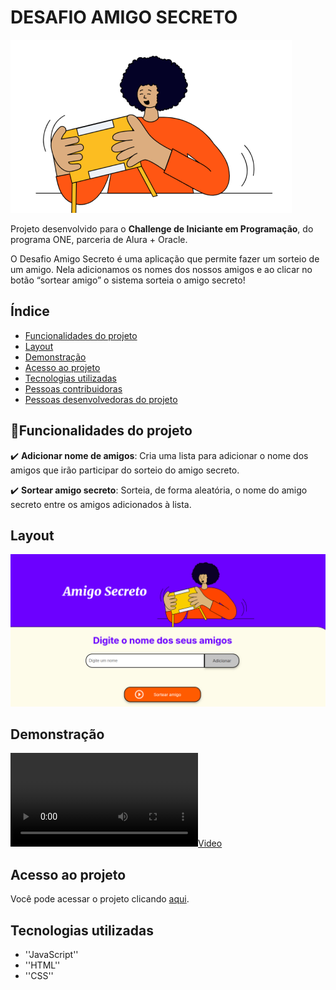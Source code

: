 # DESAFIO AMIGO SECRETO
![AMIGO SECRETO](assets/amigo-secreto.png)


Projeto desenvolvido para o **Challenge de Iniciante em Programação**, do programa ONE, parceria de Alura + Oracle.

O Desafio Amigo Secreto é uma aplicação que permite fazer um sorteio de um amigo. Nela adicionamos os nomes dos nossos amigos e ao clicar no botão “sortear amigo” o sistema sorteia o amigo secreto!

## Índice
- <a href="#funcionalidades">Funcionalidades do projeto<a/>
- <a href="#layout">Layout<a/>
- <a href="#demonstração">Demonstração<a/>
- <a href="#acesso">Acesso ao projeto<a/>
- <a href="#tecnologias">Tecnologias utilizadas<a/>
- <a href="#contribuidoras">Pessoas contribuidoras<a/>
- <a href="#desenvolvedor">Pessoas desenvolvedoras do projeto<a/>

## 📱Funcionalidades do projeto

:heavy_check_mark: **Adicionar nome de amigos**: Cria uma lista para adicionar o nome dos amigos que irão participar do sorteio do amigo secreto.

:heavy_check_mark: **Sortear amigo secreto**: Sorteia, de forma aleatória, o nome do amigo secreto entre os amigos adicionados à lista.

## Layout
![tela de sorteio](assets/site_amigo_secreto.png)

## Demonstração
![](assets/video_amigo_secreto.mp4)

## Acesso ao projeto

Você pode acessar o projeto clicando [aqui](https://challenge-amigo-secreto-six-indol.vercel.app/).

## Tecnologias utilizadas

- ''JavaScript''
- ''HTML''
- ''CSS''
